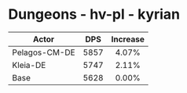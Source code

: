 # Dungeons - hv-pl - kyrian
| Actor | DPS | Increase |
|---|:---:|:---:|
|Pelagos-CM-DE|5857|4.07%|
|Kleia-DE|5747|2.11%|
|Base|5628|0.00%|
